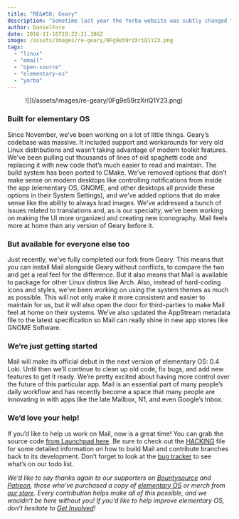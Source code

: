 ```yaml
---
title: "RE&#58; Geary"
description: "Sometime last year the Yorba website was subtly changed from “Yorba is a non-profit free software group” to “Yorba was”. This made us very, very sad at elementary. Before that, we’d been working on building a better relationship with Yorba. We spent time at their offices designing and discussing Geary, a (still) very popular email app. At the time of writing, it’s been 11 months since Jim Nelson uploaded the last version of Geary: 0.10.0. As soon as we heard the news of Yorba’s demise, we started planning our next steps and within a few days we had adopted the Geary code base. While it’s very unfortunate that Yorba didn’t make it, their dream of providing great native apps lives on. We’re proud to formally announce Pantheon Mail."
author: DanielFore
date: 2016-11-16T19:22:21.386Z
image: /assets/images/re-geary/0Fg9e59rzXriQ1Y23.png
tags:
  - "linux"
  - "email"
  - "open-source"
  - "elementary-os"
  - "yorba"
---
```


<figure markdown="1">
![](/assets/images/re-geary/0Fg9e59rzXriQ1Y23.png)
</figure>

### Built for elementary OS

Since November, we’ve been working on a lot of little things. Geary’s codebase was massive. It included support and workarounds for very old Linux distributions and wasn’t taking advantage of modern toolkit features. We’ve been pulling out thousands of lines of old spaghetti code and replacing it with new code that’s much easier to read and maintain. The build system has been ported to CMake. We’ve removed options that don’t make sense on modern desktops like controlling notifications from inside the app (elementary OS, GNOME, and other desktops all provide these options in their System Settings), and we’ve added options that do make sense like the ability to always load images. We’ve addressed a bunch of issues related to translations and, as is our specialty, we’ve been working on making the UI more organized and creating new iconography. Mail feels more at home than any version of Geary before it.

### But available for everyone else too

Just recently, we’ve fully completed our fork from Geary. This means that you can install Mail alongside Geary without conflicts, to compare the two and get a real feel for the difference. But it also means that Mail is available to package for other Linux distros like Arch. Also, instead of hard-coding icons and styles, we’ve been working on using the system themes as much as possible. This will not only make it more consistent and easier to maintain for us, but it will also open the door for third-parties to make Mail feel at home on their systems. We’ve also updated the AppStream metadata file to the latest specification so Mail can really shine in new app stores like GNOME Software.

### We’re just getting started

Mail will make its official debut in the next version of elementary OS: 0.4 Loki. Until then we’ll continue to clean up old code, fix bugs, and add new features to get it ready. We’re pretty excited about having more control over the future of this particular app. Mail is an essential part of many people’s daily workflow and has recently become a space that many people are innovating in with apps like the late Mailbox, N1, and even Google’s Inbox.

### We’d love your help!

If you’d like to help us work on Mail, now is a great time! You can grab the source code [from Launchpad here](http://t.umblr.com/redirect?z=https%3A%2F%2Fcode.launchpad.net%2F%7Eelementary-apps%2Fpantheon-mail%2Ftrunk&t=NjhlNGFjMzZmOTIxZGUwMzAyMWY5YzNiZjcyYjEzNzVkN2RkMDY5MyxWNjh0V1pYbw%3D%3D&b=t%3AibgnuWZACL4bF6AGZWyLrg&m=0). Be sure to check out the [HACKING](http://t.umblr.com/redirect?z=http%3A%2F%2Fbazaar.launchpad.net%2F%7Eelementary-apps%2Fpantheon-mail%2Ftrunk%2Fview%2Fhead%3A%2FHACKING&t=YmFkYTM3MTc1ZWY3MTc5ZmVkOGUzMTE4N2ExMzIxNWE1N2Q3YTQ5YyxWNjh0V1pYbw%3D%3D&b=t%3AibgnuWZACL4bF6AGZWyLrg&m=0) file for some detailed information on how to build Mail and contribute branches back to its development. Don’t forget to look at the [bug tracker](http://t.umblr.com/redirect?z=https%3A%2F%2Fbugs.launchpad.net%2Fpantheon-mail&t=OWVkYzgwZGRkZjc3MjQwZGY0ZGY3NjJhODMwNDcwMzZiYTA3ODk2OSxWNjh0V1pYbw%3D%3D&b=t%3AibgnuWZACL4bF6AGZWyLrg&m=0) to see what’s on our todo list.

*We’d like to say thanks again to our supporters on [Bountysource](https://salt.bountysource.com/teams/elementary) and [Patreon](https://www.patreon.com/elementary), those who’ve purchased a copy of [elementary OS](https://elementary.io/) or merch from [our store](https://elementary.io/store/). Every contribution helps make all of this possible, and we wouldn’t be here without you! If you’d like to help improve elementary OS, don’t hesitate to [Get Involved](https://elementary.io/get-involved)!*